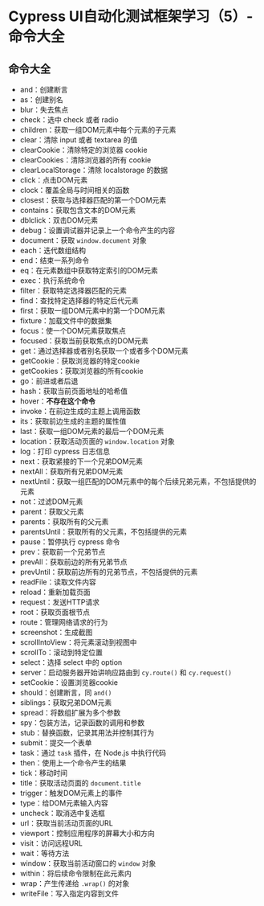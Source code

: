 # Cypress UI自动化测试框架学习（5）-命令大全

## 命令大全
- and：创建断言
- as：创建别名
- blur：失去焦点
- check：选中 check 或者 radio
- children：获取一组DOM元素中每个元素的子元素
- clear：清除 input 或者 textarea 的值
- clearCookie：清除特定的浏览器 cookie
- clearCookies：清除浏览器的所有 cookie
- clearLocalStorage：清除 localstorage 的数据
- click：点击DOM元素
- clock：覆盖全局与时间相关的函数
- closest：获取与选择器匹配的第一个DOM元素
- contains：获取包含文本的DOM元素
- dblclick：双击DOM元素
- debug：设置调试器并记录上一个命令产生的内容
- document：获取 `window.document` 对象
- each：迭代数组结构
- end：结束一系列命令
- eq：在元素数组中获取特定索引的DOM元素
- exec：执行系统命令
- filter：获取特定选择器匹配的元素
- find：查找特定选择器的特定后代元素
- first：获取一组DOM元素中的第一个DOM元素
- fixture：加载文件中的数据集
- focus：使一个DOM元素获取焦点
- focused：获取当前获取焦点的DOM元素
- get：通过选择器或者别名获取一个或者多个DOM元素
- getCookie：获取浏览器的特定cookie
- getCookies：获取浏览器的所有cookie
- go：前进或者后退
- hash：获取当前页面地址的哈希值
- hover：**不存在这个命令**
- invoke：在前边生成的主题上调用函数
- its：获取前边生成的主题的属性值
- last：获取一组DOM元素的最后一个DOM元素
- location：获取活动页面的 `window.location` 对象
- log：打印 cypress 日志信息
- next：获取紧接的下一个兄弟DOM元素
- nextAll：获取所有兄弟DOM元素
- nextUntil：获取一组匹配的DOM元素中的每个后续兄弟元素，不包括提供的元素
- not：过滤DOM元素
- parent：获取父元素
- parents：获取所有的父元素
- parentsUntil：获取所有的父元素，不包括提供的元素
- pause：暂停执行 cypress 命令
- prev：获取前一个兄弟节点
- prevAll：获取前边的所有兄弟节点
- prevUntil：获取前边所有的兄弟节点，不包括提供的元素
- readFile：读取文件内容
- reload：重新加载页面
- request：发送HTTP请求
- root：获取页面根节点
- route：管理网络请求的行为
- screenshot：生成截图
- scrollIntoView：将元素滚动到视图中
- scrollTo：滚动到特定位置
- select：选择 select 中的 option
- server：启动服务器开始讲响应路由到 `cy.route()` 和 `cy.request()` 
- setCookie：设置浏览器cookie
- should：创建断言，同 `and()`
- siblings：获取兄弟DOM元素
- spread：将数组扩展为多个参数
- spy：包装方法，记录函数的调用和参数
- stub：替换函数，记录其用法并控制其行为
- submit：提交一个表单
- task：通过 `task` 插件，在 Node.js 中执行代码
- then：使用上一个命令产生的结果
- tick：移动时间
- title：获取活动页面的 `document.title`
- trigger：触发DOM元素上的事件
- type：给DOM元素输入内容
- uncheck：取消选中复选框
- url：获取当前活动页面的URL
- viewport：控制应用程序的屏幕大小和方向
- visit：访问远程URL
- wait：等待方法
- window：获取当前活动窗口的 `window` 对象
- within：将后续命令限制在此元素内
- wrap：产生传递给 `.wrap()` 的对象
- writeFile：写入指定内容到文件
